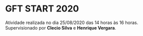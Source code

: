 # GFT START 2020
Atividade realizada no dia 25/08/2020 das 14 horas às 16 horas.<br>
Supervisionado por <strong>Clecio Silva</strong> e <strong>Henrique Vergara</strong>.

